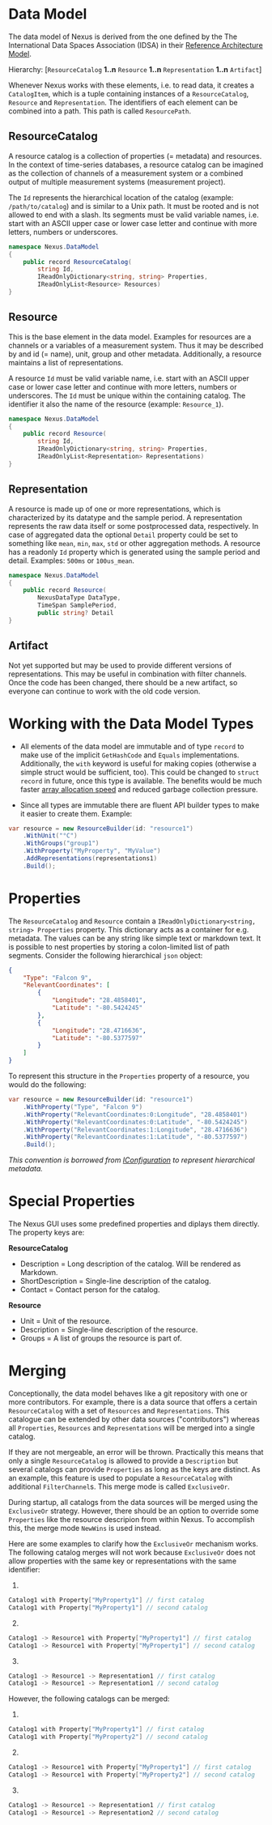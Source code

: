 # Data Model

The data model of Nexus is derived from the one defined by the The International Data Spaces Association (IDSA) in their [Reference Architecture Model](https://www.researchgate.net/profile/Boris-Otto/publication/325176822_IDS_Reference_Architecture_Model_Version_20/links/5afc2e8d458515c00b6f07af/IDS-Reference-Architecture-Model-Version-20.pdf).

Hierarchy: [`ResourceCatalog` **1..n** `Resource` **1..n** `Representation` **1..n** `Artifact`]

Whenever Nexus works with these elements, i.e. to read data, it creates a `CatalogItem`, which is a tuple containing instances of a `ResourceCatalog`, `Resource` and `Representation`. The identifiers of each element can be combined into a path. This path is called `ResourcePath`.

## ResourceCatalog

A resource catalog is a collection of properties (= metadata) and resources. In the context of time-series databases, a resource catalog can be imagined as the collection of channels of a measurement system or a combined output of multiple measurement systems (measurement project). 

The `Id` represents the hierarchical location of the catalog (example: `/path/to/catalog`) and is similar to a Unix path. It must be rooted and is not allowed to end with a slash. Its segments must be valid variable names, i.e. start with an ASCII upper case or lower case letter and continue with more letters, numbers or underscores. 

```cs
namespace Nexus.DataModel
{
    public record ResourceCatalog(
        string Id, 
        IReadOnlyDictionary<string, string> Properties, 
        IReadOnlyList<Resource> Resources)
}
```

## Resource

This is the base element in the data model. Examples for resources are a channels or a variables of a measurement system. Thus it may be described by and id (= name), unit, group and other metadata. Additionally, a resource maintains a list of representations. 

A resource `Id` must be valid variable name, i.e. start with an ASCII upper case or lower case letter and continue with more letters, numbers or underscores. The `Id` must be unique within the containing catalog. The identifier it also the name of the resource (example: `Resource_1`). 

```cs
namespace Nexus.DataModel
{
    public record Resource(
        string Id, 
        IReadOnlyDictionary<string, string> Properties, 
        IReadOnlyList<Representation> Representations)
}
```

## Representation

A resource is made up of one or more representations, which is characterized by its datatype and the sample period. A representation represents the raw data itself or some postprocessed data, respectively. In case of aggregated data the optional `Detail` property could be set to something like `mean`, `min`, `max`, `std` or other aggregation methods. A resource has a readonly `Id` property which is generated using the sample period and detail. Examples: `500ms` or `100us_mean`.

```cs
namespace Nexus.DataModel
{
    public record Resource(
        NexusDataType DataType, 
        TimeSpan SamplePeriod, 
        public string? Detail
}
```

## Artifact
Not yet supported but may be used to provide different versions of representations. This may be useful in combination with filter channels. Once the code has been changed, there should be a new artifact, so everyone can continue to work with the old code version.

# Working with the Data Model Types

- All elements of the data model are immutable and of type `record` to make use of the implicit `GetHashCode` and `Equals` implementations. Additionally, the `with` keyword is useful for making copies (otherwise a simple struct would be sufficient, too). This could be changed to `struct record` in future, once this type is available. The benefits would be much faster [array allocation speed](https://stackoverflow.com/a/29669763) and reduced garbage collection pressure.

- Since all types are immutable there are fluent API builder types to make it easier to create them. Example:

```cs
var resource = new ResourceBuilder(id: "resource1")
    .WithUnit("°C")
    .WithGroups("group1")
    .WithProperty("MyProperty", "MyValue")
    .AddRepresentations(representations1)
    .Build();
```

# Properties

The `ResourceCatalog` and `Resource` contain a `IReadOnlyDictionary<string, string> Properties` property. This dictionary acts as a container for e.g. metadata. The values can be any string like simple text or markdown text. It is possible to nest properties by storing a colon-limited list of path segments. Consider the following hierarchical `json` object:

```json
{
    "Type": "Falcon 9",
    "RelevantCoordinates": [
        {
            "Longitude": "28.4858401",
            "Latitude": "-80.5424245"
        },
        {
            "Longitude": "28.4716636",
            "Latitude": "-80.5377597"
        }
    ]
}
```

To represent this structure in the `Properties` property of a resource, you would do the following:

```cs
var resource = new ResourceBuilder(id: "resource1")
    .WithProperty("Type", "Falcon 9")
    .WithProperty("RelevantCoordinates:0:Longitude", "28.4858401")
    .WithProperty("RelevantCoordinates:0:Latitude", "-80.5424245")
    .WithProperty("RelevantCoordinates:1:Longitude", "28.4716636")
    .WithProperty("RelevantCoordinates:1:Latitude", "-80.5377597")
    .Build();
```

_This convention is borrowed from [IConfiguration](https://docs.microsoft.com/en-us/aspnet/core/fundamentals/configuration/?view=aspnetcore-5.0&tabs=linux#hierarchical-configuration-data-1) to represent hierarchical metadata._

# Special Properties

The Nexus GUI uses some predefined properties and diplays them directly. The property keys are:

**ResourceCatalog**

- Description = Long description of the catalog. Will be rendered as Markdown.
- ShortDescription = Single-line description of the catalog.
- Contact = Contact person for the catalog.

**Resource**

- Unit = Unit of the resource.
- Description = Single-line description of the resource.
- Groups = A list of groups the resource is part of.

# Merging

Conceptionally, the data model behaves like a git repository with one or more contributors. For example, there is a data source that offers a certain `ResourceCatalog` with a set of `Resources` and `Representations`. This catalogue can be extended by other data sources ("contributors") whereas all `Properties`, `Resources` and `Representations` will be merged into a single catalog. 

If they are not mergeable, an error will be thrown. Practically this means that only a single `ResourceCatalog` is allowed to provide a `Description` but several catalogs can provide `Properties` as long as the keys are distinct. As an example, this feature is used to populate a `ResourceCatalog` with additional `FilterChannel`s. This merge mode is called `ExclusiveOr`.

During startup, all catalogs from the data sources will be merged using the `ExclusiveOr` strategy. However, there should be an option to override some `Properties` like the resource descripion from within Nexus. To accomplish this, the merge mode `NewWins` is used instead.

Here are some examples to clarify how the `ExclusiveOr` mechanism works. The following catalog merges will not work because `ExclusiveOr` does not allow properties with the same key or representations with the same identifier:

1)

```cs
Catalog1 with Property["MyProperty1"] // first catalog
Catalog1 with Property["MyProperty1"] // second catalog
```

2)

```cs
Catalog1 -> Resource1 with Property["MyProperty1"] // first catalog
Catalog1 -> Resource1 with Property["MyProperty1"] // second catalog
```

3)

```cs
Catalog1 -> Resource1 -> Representation1 // first catalog
Catalog1 -> Resource1 -> Representation1 // second catalog
```

However, the following catalogs can be merged:

1)

```cs
Catalog1 with Property["MyProperty1"] // first catalog
Catalog1 with Property["MyProperty2"] // second catalog
```

2)

```cs
Catalog1 -> Resource1 with Property["MyProperty1"] // first catalog
Catalog1 -> Resource1 with Property["MyProperty2"] // second catalog
```

3)

```cs
Catalog1 -> Resource1 -> Representation1 // first catalog
Catalog1 -> Resource1 -> Representation2 // second catalog
```
